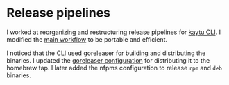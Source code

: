 # Release pipelines

I worked at reorganizing and restructuring release pipelines for [kaytu CLI](https://github.com/kaytu-io/kaytu). I  modified the [main workflow](https://github.com/kaytu-io/kaytu/blob/main/.github/workflows/main.yaml) to be portable and efficient. 

I noticed that the CLI used goreleaser for building and distributing the binaries. I updated the [goreleaser configuration](https://github.com/kaytu-io/kaytu/blob/main/.goreleaser.yml) for distributing it to the homebrew tap. I later added the nfpms configuration to release `rpm` and `deb` binaries.

